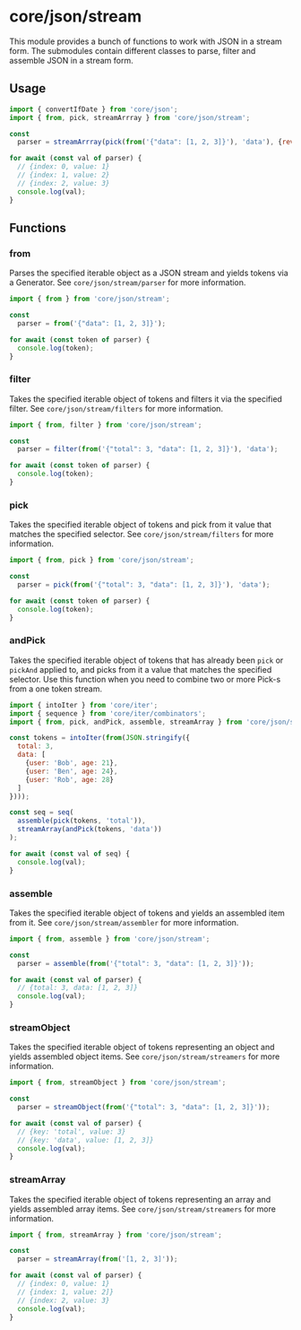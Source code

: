 # core/json/stream

This module provides a bunch of functions to work with JSON in a stream form.
The submodules contain different classes to parse, filter and assemble JSON in a stream form.

## Usage

```js
import { convertIfDate } from 'core/json';
import { from, pick, streamArrray } from 'core/json/stream';

const
  parser = streamArrray(pick(from('{"data": [1, 2, 3]}'), 'data'), {reviver: convertIfDate});

for await (const val of parser) {
  // {index: 0, value: 1}
  // {index: 1, value: 2}
  // {index: 2, value: 3}
  console.log(val);
}
```

## Functions

### from

Parses the specified iterable object as a JSON stream and yields tokens via a Generator.
See `core/json/stream/parser` for more information.

```js
import { from } from 'core/json/stream';

const
  parser = from('{"data": [1, 2, 3]}');

for await (const token of parser) {
  console.log(token);
}
```

### filter

Takes the specified iterable object of tokens and filters it via the specified filter.
See `core/json/stream/filters` for more information.

```js
import { from, filter } from 'core/json/stream';

const
  parser = filter(from('{"total": 3, "data": [1, 2, 3]}'), 'data');

for await (const token of parser) {
  console.log(token);
}
```

### pick

Takes the specified iterable object of tokens and pick from it value that matches the specified selector.
See `core/json/stream/filters` for more information.

```js
import { from, pick } from 'core/json/stream';

const
  parser = pick(from('{"total": 3, "data": [1, 2, 3]}'), 'data');

for await (const token of parser) {
  console.log(token);
}
```

### andPick

Takes the specified iterable object of tokens that has already been `pick` or `pickAnd` applied to,
and picks from it a value that matches the specified selector.
Use this function when you need to combine two or more Pick-s from a one token stream.

```js
import { intoIter } from 'core/iter';
import { sequence } from 'core/iter/combinators';
import { from, pick, andPick, assemble, streamArray } from 'core/json/stream';

const tokens = intoIter(from(JSON.stringify({
  total: 3,
  data: [
    {user: 'Bob', age: 21},
    {user: 'Ben', age: 24},
    {user: 'Rob', age: 28}
  ]
})));

const seq = seq(
  assemble(pick(tokens, 'total')),
  streamArray(andPick(tokens, 'data'))
);

for await (const val of seq) {
  console.log(val);
}
```

### assemble

Takes the specified iterable object of tokens and yields an assembled item from it.
See `core/json/stream/assembler` for more information.

```js
import { from, assemble } from 'core/json/stream';

const
  parser = assemble(from('{"total": 3, "data": [1, 2, 3]}'));

for await (const val of parser) {
  // {total: 3, data: [1, 2, 3]}
  console.log(val);
}
```

### streamObject

Takes the specified iterable object of tokens representing an object and yields assembled object items.
See `core/json/stream/streamers` for more information.

```js
import { from, streamObject } from 'core/json/stream';

const
  parser = streamObject(from('{"total": 3, "data": [1, 2, 3]}'));

for await (const val of parser) {
  // {key: 'total', value: 3}
  // {key: 'data', value: [1, 2, 3]}
  console.log(val);
}
```

### streamArray

Takes the specified iterable object of tokens representing an array and yields assembled array items.
See `core/json/stream/streamers` for more information.

```js
import { from, streamArray } from 'core/json/stream';

const
  parser = streamArray(from('[1, 2, 3]'));

for await (const val of parser) {
  // {index: 0, value: 1}
  // {index: 1, value: 2]}
  // {index: 2, value: 3}
  console.log(val);
}
```
